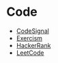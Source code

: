 # Code

- [CodeSignal](https://app.codesignal.com/profile/ofou)
- [Exercism](https://exercism.org/profiles/ofou)
- [HackerRank](https://www.hackerrank.com/ofou_)
- [LeetCode](https://leetcode.com/ofou/)